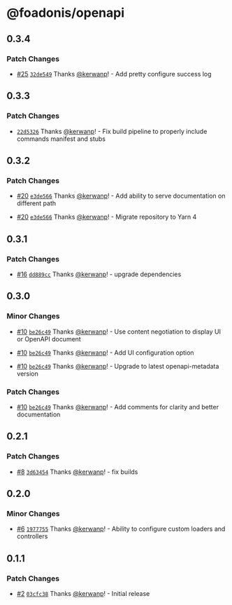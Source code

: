 # @foadonis/openapi

## 0.3.4

### Patch Changes

- [#25](https://github.com/FriendsOfAdonis/FriendsOfAdonis/pull/25) [`32de549`](https://github.com/FriendsOfAdonis/FriendsOfAdonis/commit/32de54973ce8cc95e9e961b07879051f7d0f52ab) Thanks [@kerwanp](https://github.com/kerwanp)! - Add pretty configure success log

## 0.3.3

### Patch Changes

- [`22d5326`](https://github.com/FriendsOfAdonis/FriendsOfAdonis/commit/22d532670e889dc39fd86b7a968ee940a416f7d6) Thanks [@kerwanp](https://github.com/kerwanp)! - Fix build pipeline to properly include commands manifest and stubs

## 0.3.2

### Patch Changes

- [#20](https://github.com/FriendsOfAdonis/FriendsOfAdonis/pull/20) [`e3de566`](https://github.com/FriendsOfAdonis/FriendsOfAdonis/commit/e3de566a8a6c7ef10d9f7326be90a910a1c8565c) Thanks [@kerwanp](https://github.com/kerwanp)! - Add ability to serve documentation on different path

- [#20](https://github.com/FriendsOfAdonis/FriendsOfAdonis/pull/20) [`e3de566`](https://github.com/FriendsOfAdonis/FriendsOfAdonis/commit/e3de566a8a6c7ef10d9f7326be90a910a1c8565c) Thanks [@kerwanp](https://github.com/kerwanp)! - Migrate repository to Yarn 4

## 0.3.1

### Patch Changes

- [#16](https://github.com/FriendsOfAdonis/FriendsOfAdonis/pull/16) [`dd889cc`](https://github.com/FriendsOfAdonis/FriendsOfAdonis/commit/dd889cca8b7dddfbb7a1d476076d2895b7274dd5) Thanks [@kerwanp](https://github.com/kerwanp)! - upgrade dependencies

## 0.3.0

### Minor Changes

- [#10](https://github.com/FriendsOfAdonis/FriendsOfAdonis/pull/10) [`be26c49`](https://github.com/FriendsOfAdonis/FriendsOfAdonis/commit/be26c49409b5ff88fee20ac75a32a3b0e39b369f) Thanks [@kerwanp](https://github.com/kerwanp)! - Use content negotiation to display UI or OpenAPI document

- [#10](https://github.com/FriendsOfAdonis/FriendsOfAdonis/pull/10) [`be26c49`](https://github.com/FriendsOfAdonis/FriendsOfAdonis/commit/be26c49409b5ff88fee20ac75a32a3b0e39b369f) Thanks [@kerwanp](https://github.com/kerwanp)! - Add UI configuration option

- [#10](https://github.com/FriendsOfAdonis/FriendsOfAdonis/pull/10) [`be26c49`](https://github.com/FriendsOfAdonis/FriendsOfAdonis/commit/be26c49409b5ff88fee20ac75a32a3b0e39b369f) Thanks [@kerwanp](https://github.com/kerwanp)! - Upgrade to latest openapi-metadata version

### Patch Changes

- [#10](https://github.com/FriendsOfAdonis/FriendsOfAdonis/pull/10) [`be26c49`](https://github.com/FriendsOfAdonis/FriendsOfAdonis/commit/be26c49409b5ff88fee20ac75a32a3b0e39b369f) Thanks [@kerwanp](https://github.com/kerwanp)! - Add comments for clarity and better documentation

## 0.2.1

### Patch Changes

- [#8](https://github.com/FriendsOfAdonis/FriendsOfAdonis/pull/8) [`3d63454`](https://github.com/FriendsOfAdonis/FriendsOfAdonis/commit/3d63454a855df620353808648b02a57ba15041f2) Thanks [@kerwanp](https://github.com/kerwanp)! - fix builds

## 0.2.0

### Minor Changes

- [#6](https://github.com/FriendsOfAdonis/FriendsOfAdonis/pull/6) [`1977755`](https://github.com/FriendsOfAdonis/FriendsOfAdonis/commit/19777552fbf8f243b691b0ff3faad02424425ccd) Thanks [@kerwanp](https://github.com/kerwanp)! - Ability to configure custom loaders and controllers

## 0.1.1

### Patch Changes

- [#2](https://github.com/FriendsOfAdonis/FriendsOfAdonis/pull/2) [`03cfc38`](https://github.com/FriendsOfAdonis/FriendsOfAdonis/commit/03cfc3878a2fe215be751160d7996441698e5298) Thanks [@kerwanp](https://github.com/kerwanp)! - Initial release
